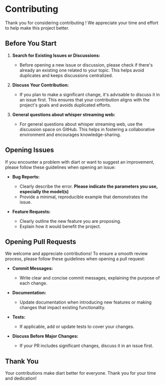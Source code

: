# Contributing

Thank you for considering contributing ! We appreciate your time and effort to help make this project better.

## Before You Start

1. **Search for Existing Issues or Discussions:**
   - Before opening a new issue or discussion, please check if there's already an existing one related to your topic. This helps avoid duplicates and keeps discussions centralized.

2. **Discuss Your Contribution:**
   - If you plan to make a significant change, it's advisable to discuss it in an issue first. This ensures that your contribution aligns with the project's goals and avoids duplicated efforts.

3. **General questions about whisper streaming web:**
   - For general questions about whisper streaming web, use the discussion space on GitHub. This helps in fostering a collaborative environment and encourages knowledge-sharing.

## Opening Issues

If you encounter a problem with diart or want to suggest an improvement, please follow these guidelines when opening an issue:

- **Bug Reports:**
  - Clearly describe the error. **Please indicate the parameters you use, especially the model(s)**
  - Provide a minimal, reproducible example that demonstrates the issue.

- **Feature Requests:**
  - Clearly outline the new feature you are proposing.
  - Explain how it would benefit the project.

## Opening Pull Requests

We welcome and appreciate contributions! To ensure a smooth review process, please follow these guidelines when opening a pull request:

- **Commit Messages:**
  - Write clear and concise commit messages, explaining the purpose of each change.

- **Documentation:**
  - Update documentation when introducing new features or making changes that impact existing functionality.

- **Tests:**
  - If applicable, add or update tests to cover your changes.

- **Discuss Before Major Changes:**
  - If your PR includes significant changes, discuss it in an issue first.

## Thank You

Your contributions make diart better for everyone. Thank you for your time and dedication!